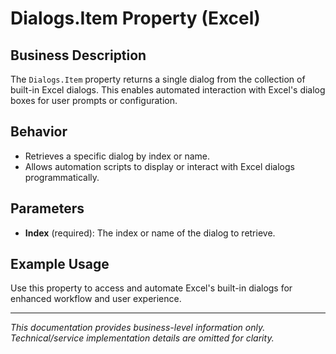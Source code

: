 # Dialogs.Item Property (Excel)

## Business Description

The `Dialogs.Item` property returns a single dialog from the collection of built-in Excel dialogs. This enables automated interaction with Excel's dialog boxes for user prompts or configuration.

## Behavior
- Retrieves a specific dialog by index or name.
- Allows automation scripts to display or interact with Excel dialogs programmatically.

## Parameters
- **Index** (required): The index or name of the dialog to retrieve.

## Example Usage
Use this property to access and automate Excel's built-in dialogs for enhanced workflow and user experience.

---
*This documentation provides business-level information only. Technical/service implementation details are omitted for clarity.*
